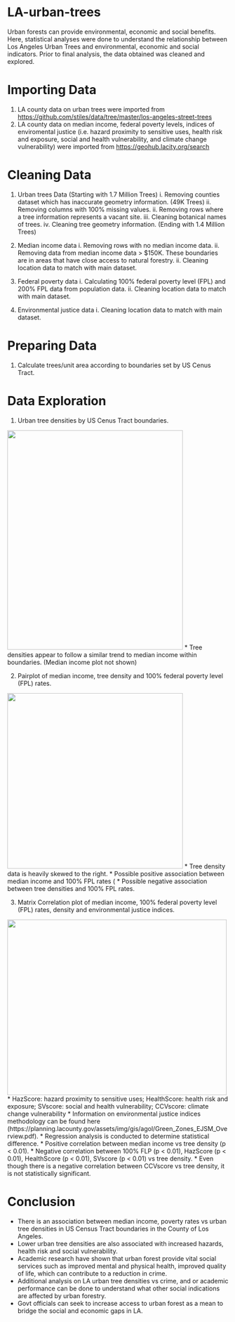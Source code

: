 # LA-urban-trees
Urban forests can provide environmental, economic and social benefits. Here, statistical analyses were done to understand the relationship between Los Angeles Urban Trees and environmental, economic and social indicators. Prior to final analysis, the data obtained was cleaned and explored. 

# Importing Data

1. LA county data on urban trees were imported from https://github.com/stiles/data/tree/master/los-angeles-street-trees
2. LA county data on median income, federal poverty levels, indices of enviromental justice (i.e. hazard proximity to sensitive uses, health risk and exposure, social and health vulnerability, and climate change vulnerability) were imported from https://geohub.lacity.org/search

# Cleaning Data

1. Urban trees Data (Starting with 1.7 Million Trees)
  i. Removing counties dataset which has inaccurate geometry information. (49K Trees)
  ii. Removing columns with 100% missing values.
  ii. Removing rows where a tree information represents a vacant site.
  iii. Cleaning botanical names of trees.
  iv. Cleaning tree geometry information. (Ending with 1.4 Million Trees)
  
2. Median income data
  i. Removing rows with no median income data.
  ii. Removing data from median income data > $150K. These boundaries are in areas that have close access to natural forestry. 
  ii. Cleaning location data to match with main dataset.
  
3. Federal poverty data
  i. Calculating 100% federal poverty level (FPL) and 200% FPL data from population data.
  ii. Cleaning location data to match with main dataset.
  
4. Environmental justice data
  i. Cleaning location data to match with main dataset.
  
# Preparing Data
1. Calculate trees/unit area according to boundaries set by US Cenus Tract. 

# Data Exploration

1. Urban tree densities by US Cenus Tract boundaries.
<img src="https://user-images.githubusercontent.com/70302224/98636877-81c12380-22dc-11eb-927d-03d631a695b9.png" width="400" height="500"/>
*  Tree densities appear to follow a similar trend to median income within boundaries. (Median income plot not shown)


2. Pairplot of median income, tree density and 100% federal poverty level (FPL) rates.
<img src="https://user-images.githubusercontent.com/70302224/98637917-fa74af80-22dd-11eb-922f-be9a2b2d3c4f.png" width="400" height="400"/>
* Tree density data is heavily skewed to the right.
* Possible positive association between median income and 100% FPL rates (
* Possible negative association between tree densities and 100% FPL rates.

3. Matrix Correlation plot of median income, 100% federal poverty level (FPL) rates, density and environmental justice indices.
<img src="https://user-images.githubusercontent.com/70302224/98639869-d1085380-22de-11eb-836a-2063b6713453.png" width="500" height="400"/>
* HazScore: hazard proximity to sensitive uses; HealthScore: health risk and exposure; SVscore: social and health vulnerability; CCVscore: climate change vulnerability
* Information on environmental justice indices methodology can be found here (https://planning.lacounty.gov/assets/img/gis/agol/Green_Zones_EJSM_Overview.pdf).
* Regression analysis is conducted to determine statistical difference. 
* Positive correlation between median income vs tree density (p < 0.01).
* Negative correlation between 100% FLP (p < 0.01), HazScore (p < 0.01), HealthScore (p < 0.01), SVscore (p < 0.01) vs tree density.
* Even though there is a negative correlation between CCVscore vs tree density, it is not statistically significant. 

# Conclusion

* There is an association between median income, poverty rates vs urban tree densities in US Census Tract boundaries in the County of Los Angeles.
* Lower urban tree densities are also associated with increased hazards, health risk and social vulnerability. 
* Academic research have shown that urban forest provide vital social services such as improved mental and physical health, improved quality of life, which can contribute to a reduction in crime.
* Additional analysis on LA urban tree densities vs crime, and or academic performance can be done to understand what other social indications are affected by urban forestry.
* Govt officials can seek to increase access to urban forest as a mean to bridge the social and economic gaps in LA.

